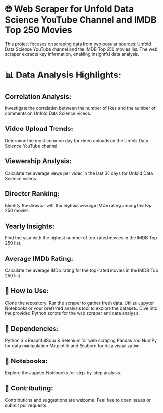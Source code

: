 # **🌐 Web Scraper for Unfold Data Science YouTube Channel and IMDB Top 250 Movies**

This project focuses on scraping data from two popular sources: Unfold Data Science YouTube channel and the IMDB Top 250 movies list. The web scraper extracts key information, enabling insightful data analysis.

# **📊 Data Analysis Highlights:**

## **Correlation Analysis:**

Investigate the correlation between the number of likes and the number of comments on Unfold Data Science videos.
## **Video Upload Trends:**

Determine the most common day for video uploads on the Unfold Data Science YouTube channel.
## **Viewership Analysis:**

Calculate the average views per video in the last 30 days for Unfold Data Science videos.
## **Director Ranking:**

Identify the director with the highest average IMDb rating among the top 250 movies.
## **Yearly Insights:**

Find the year with the highest number of top-rated movies in the IMDB Top 250 list.
## **Average IMDb Rating:**

Calculate the average IMDb rating for the top-rated movies in the IMDB Top 250 list.
## **🚀 How to Use:**

Clone the repository.
Run the scraper to gather fresh data.
Utilize Jupyter Notebooks or your preferred analysis tool to explore the datasets.
Dive into the provided Python scripts for the web scraper and data analysis.
## **🔗 Dependencies:**

Python 3.x
BeautifulSoup & Selenium for web scraping
Pandas and NumPy for data manipulation
Matplotlib and Seaborn for data visualization
## **📑 Notebooks:**

Explore the Jupyter Notebooks for step-by-step analysis.
## **🤝 Contributing:**

Contributions and suggestions are welcome. Feel free to open issues or submit pull requests.
